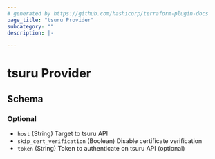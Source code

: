 ```yaml
---
# generated by https://github.com/hashicorp/terraform-plugin-docs
page_title: "tsuru Provider"
subcategory: ""
description: |-
  
---
```


# tsuru Provider





<!-- schema generated by tfplugindocs -->
## Schema

### Optional

- `host` (String) Target to tsuru API
- `skip_cert_verification` (Boolean) Disable certificate verification
- `token` (String) Token to authenticate on tsuru API (optional)
